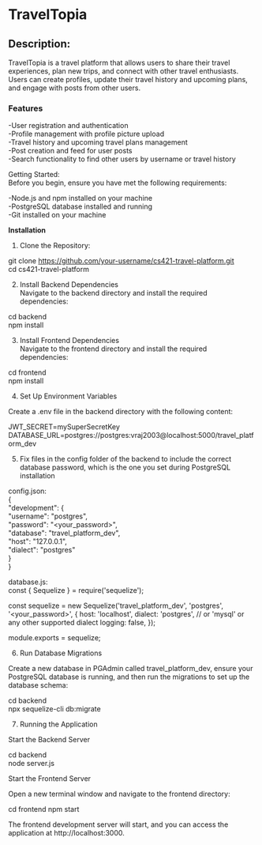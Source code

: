 # TravelTopia

## Description:
TravelTopia is a travel platform that allows users to share their travel experiences, plan new trips, and connect with other travel enthusiasts. Users can create profiles, update their travel history and upcoming plans, and engage with posts from other users.

### Features
-User registration and authentication<br>
-Profile management with profile picture upload<br>
-Travel history and upcoming travel plans management<br>
-Post creation and feed for user posts<br>
-Search functionality to find other users by username or travel history<br>

Getting Started:<br>
Before you begin, ensure you have met the following requirements:

-Node.js and npm installed on your machine<br>
-PostgreSQL database installed and running<br>
-Git installed on your machine<br>

**Installation**

1. Clone the Repository:<br>

git clone https://github.com/your-username/cs421-travel-platform.git<br>
cd cs421-travel-platform<br>

2. Install Backend Dependencies<br>
Navigate to the backend directory and install the required dependencies:<br>

cd backend<br>
npm install<br>

3. Install Frontend Dependencies<br>
Navigate to the frontend directory and install the required dependencies:<br>

cd frontend<br>
npm install<br>

4. Set Up Environment Variables

Create a .env file in the backend directory with the following content:<br>

JWT_SECRET=mySuperSecretKey<br>
DATABASE_URL=postgres://postgres:vraj2003@localhost:5000/travel_platform_dev<br>

5. Fix files in the config folder of the backend to include the correct database password, which is the one you set during PostgreSQL installation<br>

config.json:<br>
{<br>
    "development": {<br>
      "username": "postgres",<br>
      "password": "<your_password>",<br>
      "database": "travel_platform_dev",<br>
      "host": "127.0.0.1",<br>
      "dialect": "postgres"<br>
    }<br>
  }

database.js:<br>
const { Sequelize } = require('sequelize');

const sequelize = new Sequelize('travel_platform_dev', 'postgres', '<your_password>', {
  host: 'localhost',
  dialect: 'postgres', // or 'mysql' or any other supported dialect
  logging: false,
});

module.exports = sequelize;

6. Run Database Migrations

Create a new database in PGAdmin called travel_platform_dev, ensure your PostgreSQL database is running, and then run the migrations to set up the database schema:<br>

cd backend<br>
npx sequelize-cli db:migrate<br>

7. Running the Application

Start the Backend Server

cd backend<br>
node server.js<br>

Start the Frontend Server

Open a new terminal window and navigate to the frontend directory:

cd frontend
npm start

The frontend development server will start, and you can access the application at http://localhost:3000.
